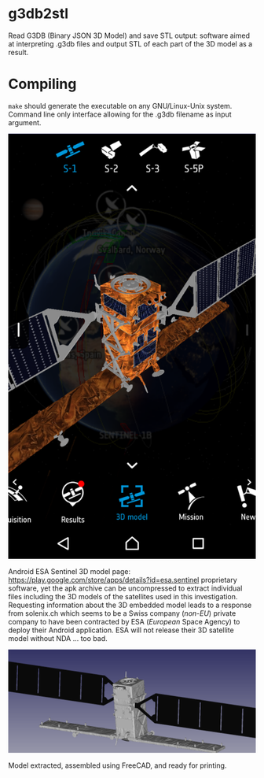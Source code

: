# g3db2stl
Read G3DB (Binary JSON 3D Model) and save STL output: software aimed at interpreting
.g3db files and output STL of each part of the 3D model as a result.

# Compiling

``make`` should generate the executable on any GNU/Linux-Unix system. Command line
only interface allowing for the .g3db filename as input argument.

<img src="figures/Screenshot_20210422-192719.PNG">

Android ESA Sentinel 3D model page: https://play.google.com/store/apps/details?id=esa.sentinel proprietary software, yet the apk archive can be uncompressed to extract individual files including the 3D models of the satellites used in this investigation. Requesting information about the 3D embedded model leads to a response from solenix.ch which seems to be a Swiss company (*non-EU*) private company to have been contracted by ESA (*European* Space Agency) to deploy their Android application. ESA will not release their 3D satellite model without NDA ... too bad.

<img src="figures/model_assembled.png">

Model extracted, assembled using FreeCAD, and ready for printing.
